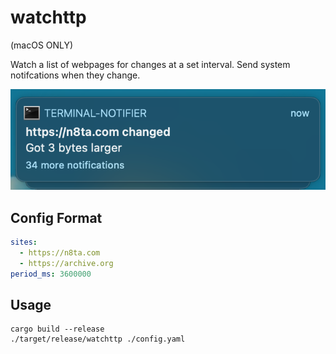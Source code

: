 # watchttp
(macOS ONLY)

Watch a list of webpages for changes at a set interval. Send system notifcations when they change.

![image of macOS notification](./images/notif.png)


## Config Format
```yaml
sites:
  - https://n8ta.com
  - https://archive.org
period_ms: 3600000
```

## Usage
```shell
cargo build --release
./target/release/watchttp ./config.yaml
```